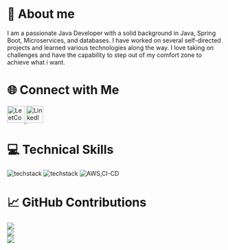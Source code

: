 # 👤 About me

I am a passionate Java Developer with a solid background in Java, Spring Boot, Microservices, and databases. I have worked on several self-directed projects and learned various technologies along the way. I love taking on challenges and have the capability to step out of my comfort zone to achieve what i want.

# 🌐 Connect with Me
<a href="https://leetcode.com/u/baidyaripan08/">
    <img src="https://upload.wikimedia.org/wikipedia/commons/1/19/LeetCode_logo_black.png" alt="LeetCode" width="40" />
</a>
<a href="https://www.linkedin.com/in/ripan-baidya-9230412a6/">
    <img src="https://upload.wikimedia.org/wikipedia/commons/e/e9/Linkedin_icon.svg" alt="LinkedIn" width="40" />
</a>

# 💻 Technical Skills

  <img src="https://skillicons.dev/icons?i=java,spring,cpp,cs,python,html,css,js,react" alt="techstack" />
  <img src="https://skillicons.dev/icons?i=postgresql,mysql,mongodb,maven,git,github,graphql,kafka,rabbitmq" alt="techstack" />
  <img src="https://skillicons.dev/icons?i=aws,docker" alt="AWS,CI-CD" />

# 📈 GitHub Contributions
![](https://github-readme-stats.vercel.app/api?username=ripanbaidya08&theme=radical&hide_border=false&include_all_commits=true&count_private=true)<br/>
![](https://github-readme-streak-stats.herokuapp.com/?user=ripanbaidya08&theme=radical&hide_border=false)<br/>
![](https://github-readme-stats.vercel.app/api/top-langs/?username=ripanbaidya08&theme=radical&hide_border=false&include_all_commits=true&count_private=true&layout=compact)
